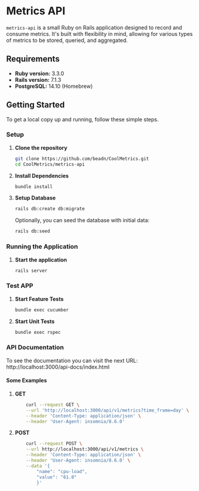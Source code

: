 # Metrics API

`metrics-api` is a small Ruby on Rails application designed to record and consume metrics. It's built with flexibility in mind, allowing for various types of metrics to be stored, queried, and aggregated.

## Requirements

- **Ruby version:** 3.3.0
- **Rails version:** 7.1.3
- **PostgreSQL:** 14.10 (Homebrew)

## Getting Started

To get a local copy up and running, follow these simple steps.

### Setup

1. **Clone the repository**

    ```bash
    git clone https://github.com/beadn/CoolMetrics.git
    cd CoolMetrics/metrics-api
    ```

2. **Install Dependencies**

    ```bash
    bundle install
    ```

3. **Setup Database**

    ```bash
    rails db:create db:migrate
    ```

    Optionally, you can seed the database with initial data:

    ```bash
    rails db:seed
    ```

### Running the Application
1. **Start the application**

    ```bash
    rails server
    ```


### Test APP
1. **Start Feature Tests**

    ```bash
    bundle exec cucumber
    ```
1. **Start Unit Tests**

    ```bash
    bundle exec rspec
    ```
### API Documentation
To see the documentation you can visit the next URL:
http://localhost:3000/api-docs/index.html

#### Some Examples

1. **GET**
    ```bash
        curl --request GET \
        --url 'http://localhost:3000/api/v1/metrics?time_frame=day' \
        --header 'Content-Type: application/json' \
        --header 'User-Agent: insomnia/8.6.0'
      ```

2. **POST**
    ```bash
        curl --request POST \
        --url http://localhost:3000/api/v1/metrics \
        --header 'Content-Type: application/json' \
        --header 'User-Agent: insomnia/8.6.0' \
        --data '{
	        "name": "cpu-load",
	        "value": "61.0"
            }'
      ```
